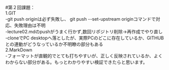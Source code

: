 #第２回課題：  
1.GIT  
-git push originは必ず失敗し、 git push --set-upstream originコマンドで対応、失敗理由は不明  
-lecture02.mdのpushがうまく行かず,数回リポジトリ削除→再作成でやり直し  
-cloneでPC desktopへ落としたが、実際PCのどこに存在しているか、GITHUBとの連動がどうなっているか不明瞭の部分もある  
2.MarkDown  
-フォーマットが直観的でとても打ちやすいが、正しく反映されているか、よくわからない部分がある。もっとわかりやすい検証できたらと思います。 
